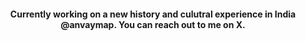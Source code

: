 <h4 align="center">Currently working on a new history and culutral experience in India @anvaymap. You can reach out to me on X.</h4>
